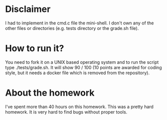 # Disclaimer

I had to implement in the cmd.c file the mini-shell.
I don't own any of the other files or directories (e.g. tests directory or the grade.sh file).

# How to run it?

You need to fork it on a UNIX based operating system and to run the script type ./tests/grade.sh.
It will show 90 / 100 (10 points are awarded for coding style, but it needs a docker file which is removed from the repository).

# About the homework

I've spent more than 40 hours on this homework. This was a pretty hard homework. It is very hard to find bugs without proper tools.